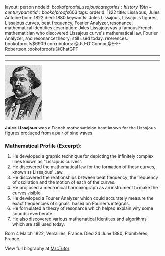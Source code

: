 layout: person
nodeid: bookofproofs$Lissajous
categories: history,19th-century
parentid: bookofproofs$603
tags: 
orderid: 1822
title: Lissajous, Jules Antoine
born: 1822
died: 1880
keywords: Jules Lissajous, Lissajous figures, Lissajous curves, beat frequency, Fourier Analyzer, resonance, mathematical identities
description: Jules Lissajouswas a famous French mathematician who discovered Lissajous curve's mathematical law, Fourier Analyzer, and resonance theory; still used today.
references: bookofproofs$6909
contributors: @J-J-O'Connor,@E-F-Robertson,bookofproofs,@ChatGPT

---



---

![Lissajous.jpg](https://github.com/bookofproofs/bookofproofs.github.io/blob/main/_sources/_assets/images/portraits/Lissajous.jpg?raw=true)

**Jules Lissajous** was a French mathematician best known for the Lissajous figures produced from a pair of sine waves.

### Mathematical Profile (Excerpt):
1. He developed a graphic technique for depicting the infinitely complex lines known as “Lissajous curves”. 
2. He discovered the mathematical law for the formation of these curves, known as Lissajous' Law. 
3. He discovered the relationships between beat frequency, the frequency of oscillation and the motion of each of the curves. 
4. He proposed a mechanical harmonograph as an instrument to make the curves visible. 
5. He developed a Fourier Analyzer which could accurately measure the exact frequencies of signals, based on Fourier's integrals. 
6. He formulated a theory of resonance which helped explain why some sounds reverberate. 
7. He also discovered various mathematical identities and algorithms which are still used today.

Born 4 March 1822, Versailles, France. Died 24 June 1880, Plombières, France.

View full biography at [MacTutor](https://mathshistory.st-andrews.ac.uk/Biographies/Lissajous/)
